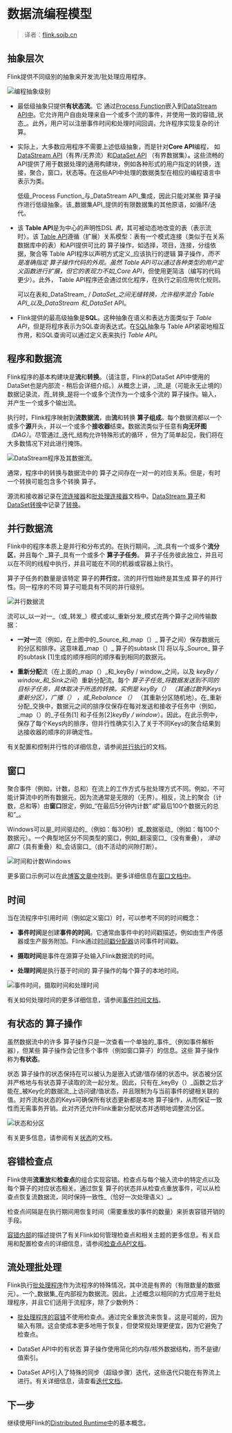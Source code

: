 

# 数据流编程模型

> 译者：[flink.sojb.cn](https://flink.sojb.cn/)


## 抽象层次

Flink提供不同级别的抽象来开发流/批处理应用程序。

![编程抽象级别](https://flink.sojb.cn/fig/levels_of_abstraction.svg)

*   最低级抽象只提供**有状态流**。它 通过[Process Function](https://flink.sojb.cn/dev/stream/operators/process_function.html)嵌入到[DataStream API中](https://flink.sojb.cn/dev/datastream_api.html)。它允许用户自由处理来自一个或多个流的事件，并使用一致的容错_状态_。此外，用户可以注册事件时间和处理时间回调，允许程序实现复杂的计算。[](https://flink.sojb.cn/dev/stream/operators/process_function.html)

*   实际上，大多数应用程序不需要上述低级抽象，而是针对**Core API**编程， 如[DataStream API](https://flink.sojb.cn/dev/datastream_api.html)（有界/无界流）和[DataSet API](https://flink.sojb.cn/dev/batch/index.html) （有界数据集）。这些流畅的API提供了用于数据处理的通用构建块，例如各种形式的用户指定的转换，连接，聚合，窗口，状态等。在这些API中处理的数据类型在相应的编程语言中表示为类。

    低级_Process Function_与_DataStream API_集成，因此只能对某些 算子操作进行低级抽象。该_数据集API_提供的有限数据集的其他原语，如循环/迭代。

*   该 **Table API**是为中心的声明性DSL _表_，其可被动态地改变的表（表示流时）。该 [Table API](https://flink.sojb.cn/dev/table_api.html)遵循（扩展）关系模型：表有一个模式连接（类似于在关系数据库中的表）和API提供可比的 算子操作，如选择，项目，连接，分组依据，聚合等 Table API程序以声明方式定义_应该执行的逻辑 算子操作，_而不是准确指定 _算子操作代码的外观_。虽然 Table API可以通过各种类型的用户定义函数进行扩展，但它的表现力不如_Core API_，但使用更简洁（编写的代码更少）。此外， Table API程序还会通过优化程序，在执行之前应用优化规则。

    可以在表和_DataStream_ / _DataSet_之间无缝转换，允许程序混合 _Table API_以及_DataStream_ 和_DataSet_ API。

*   Flink提供的最高级抽象是**SQL**。这种抽象在语义和表达方面类似于 _Table API_，但是将程序表示为SQL查询表达式。在[SQL](https://flink.sojb.cn/dev/table_api.html#sql)抽象与 Table API紧密地相互作用，和SQL查询可以通过定义表来执行 _Table API_。

## 程序和数据流

Flink程序的基本构建块是**流**和**转换**。（请注意，Flink的DataSet API中使用的DataSet也是内部流 - 稍后会详细介绍。）从概念上讲，_流_是（可能永无止境的）数据记录流，而_转换_是将一个或多个流作为一个或多个流的 算子操作。输入，并产生一个或多个输出流。

执行时，Flink程序映射到**流数据流**，由**流**和转换 **算子组成**。每个数据流都以一个或多个**源**开头，并以一个或多个**接收器**结束。数据流类似于任意有**向无环图** _（DAG）_。尽管通过_迭代_结构允许特殊形式的循环 ，但为了简单起见，我们将在大多数情况下对此进行掩饰。

![DataStream程序及其数据流。](https://flink.sojb.cn/fig/program_dataflow.svg)

通常，程序中的转换与数据流中的 算子之间存在一对一的对应关系。但是，有时一个转换可能包含多个转换 算子。

源流和接收器记录在[流连接器](https://flink.sojb.cn/dev/connectors/index.html)和[批处理连接器](https://flink.sojb.cn/dev/batch/connectors.html)文档中。[DataStream 算子](https://flink.sojb.cn/dev/stream/operators/index.html)和[DataSet转换](https://flink.sojb.cn/dev/batch/dataset_transformations.html)中记录了[转换](https://flink.sojb.cn/dev/batch/dataset_transformations.html)。

## 并行数据流

Flink中的程序本质上是并行和分布式的。在执行期间，_流_具有一个或多个**流分区**，并且每个 _算子_具有一个或多个 **算子子任务**。 算子子任务彼此独立，并且可以在不同的线程中执行，并且可能在不同的机器或容器上执行。

算子子任务的数量是该特定 算子的**并行**度。流的并行性始终是其生成 算子的并行性。同一程序的不同 算子可能具有不同的并行级别。

![并行数据流](https://flink.sojb.cn/fig/parallel_dataflow.svg)

流可以_以一对一_（或_转发_）模式或以_重新分发_模式在两个算子之间传输数据：

*   **一对一**流（例如，在上图中的_Source_和_map（）_ 算子之间）保存数据元的分区和排序。这意味着_map（）_ 算子的subtask [1] 将以与_Source_ 算子的subtask [1]生成的顺序相同的顺序看到相同的数据元。

*   **重新分配**流（在上面的_map（）_和_keyBy / window_之间，以及 _keyBy / window_和_Sink之间_）重新分配流。每个 _算子子任务_将数据发送到不同的目标子任务，具体取决于所选的转换。实例是 _keyBy（）_ （其通过散列Keys重新分区），_广播（）_ ，或_Rebalance （）_ （其重新分区随机地）。在_重新分配_交换中，数据元之间的排序仅保存在每对发送和接收子任务中（例如，_map（）的_子任务[1] 和子任务[2]_keyBy / window_）。因此，在此示例中，保存了每个Keys内的排序，但并行性确实引入了关于不同Keys的聚合结果到达接收器的顺序的非确定性。

有关配置和控制并行性的详细信息，请参阅[并行执行](https://flink.sojb.cn/dev/parallel.html)的文档。

## 窗口

聚合事件（例如，计数，总和）在流上的工作方式与批处理方式不同。例如，不可能计算流中的所有数据元，因为流通常是无限的（无界）。相反，流上的聚合（计数，总和等）由**窗口**限定，例如_“在最后5分钟内计数”_或_“最后100个数据元的总和”_。

Windows可以是_时间驱动的_（例如：每30秒）或_数据驱动_（例如：每100个数据元）。一个典型地区分不同类型的窗口，例如_翻滚窗口_（没有重叠）， _滑动窗口_（具有重叠）和_会话窗口_（由不活动的间隙打断）。

![时间和计数Windows](https://flink.sojb.cn/fig/windows.svg)

更多窗口示例可以在此[博客文章中](https://flink.apache.org/news/2015/12/04/Introducing-windows.html)找到。更多详细信息在[窗口文档中](https://flink.sojb.cn/dev/stream/operators/windows.html)。

## 时间

当在流程序中引用时间（例如定义窗口）时，可以参考不同的时间概念：

*   **事件时间**是创建**事件的时间**。它通常由事件中的时间戳描述，例如由生产传感器或生产服务附加。Flink通过[时间戳分配器](https://flink.sojb.cn/dev/event_timestamps_watermarks.html)访问事件时间戳。

*   **摄取时间**是事件在源算子处输入Flink数据流的时间。

*   **处理时间**是执行基于时间的 算子操作的每个算子的本地时间。

![事件时间，摄取时间和处理时间](https://flink.sojb.cn/fig/event_ingestion_processing_time.svg)

有关如何处理时间的更多详细信息，请参阅[事件时间文档](https://flink.sojb.cn/dev/event_time.html)。

## 有状态的 算子操作

虽然数据流中的许多 算子操作只是一次查看一个单独的_事件_（例如事件解析器），但某些 算子操作会记住多个事件（例如窗口算子）的信息。这些 算子操作称为**有状态**。

状态 算子操作的状态保持在可以被认为是嵌入式键/值存储的状态中。状态被分区并严格地与有状态算子读取的流一起分发。因此，只有在_keyBy（）_函数之后才能在_被Key化的数据流_上访问键/值状态，并且限制为与当前事件的键相关联的值。对齐流和状态的Keys可确保所有状态更新都是本地 算子操作，从而保证一致性而无需事务开销。此对齐还允许Flink重新分配状态并透明地调整流分区。

![状态和分区](https://flink.sojb.cn/fig/state_partitioning.svg)

有关更多信息，请参阅有关[状态](https://flink.sojb.cn/dev/stream/state/index.html)的文档。

## 容错检查点

Flink使用**流重放**和**检查点**的组合实现容错。检查点与每个输入流中的特定点以及每个算子的对应状态相关。通过恢复 算子的状态并从检查点重放事件，可以从检查点恢复流数据流，同时保持一致性_（恰好一次处理语义）_。

检查点间隔是在执行期间用恢复时间（需要重放的事件的数量）来折衷容错开销的手段。

[容错内部](https://flink.sojb.cn/internals/stream_checkpointing.html)的描述提供了有关Flink如何管理检查点和相关主题的更多信息。有关启用和配置检查点的详细信息，请参阅[检查点API文档](https://flink.sojb.cn/dev/stream/state/checkpointing.html)。

## 流处理批处理

Flink执行[批处理程序](https://flink.sojb.cn/dev/batch/index.html)作为流程序的特殊情况，其中流是有界的（有限数量的数据元）。一个_数据集_在内部视为数据流。因此，上述概念以相同的方式应用于批处理程序，并且它们适用于流程序，除了少数例外：

*   [批处理程序的容错](https://flink.sojb.cn/dev/batch/fault_tolerance.html)不使用检查点。通过完全重放流来恢复。这是可能的，因为输入有限。这会使成本更多地用于恢复，但使常规处理更便宜，因为它避免了检查点。

*   DataSet API中的有状态 算子操作使用简化的内存/核外数据结构，而不是键/值索引。

*   DataSet API引入了特殊的同步（超级步骤）迭代，这些迭代只能在有界流上进行。有关详细信息，请查看[迭代文档](https://flink.sojb.cn/dev/batch/iterations.html)。

## 下一步

继续使用Flink的[Distributed Runtime中](runtime.html)的基本概念。

